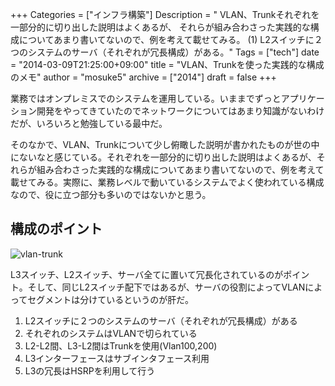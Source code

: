 +++
Categories = ["インフラ構築"]
Description = " VLAN、Trunkそれぞれを一部分的に切り出した説明はよくあるが、 それらが組み合わさった実践的な構成についてあまり書いてないので、例を考えて載せてみる。    (1) L2スイッチに２つのシステムのサーバ（それぞれが冗長構成）がある。"
Tags = ["tech"]
date = "2014-03-09T21:25:00+09:00"
title = "VLAN、Trunkを使った実践的な構成のメモ"
author = "mosuke5"
archive = ["2014"]
draft = false
+++

業務ではオンプレミスでのシステムを運用している。いままでずっとアプリケーション開発をやってきていたのでネットワークについてはあまり知識がないわけだが、いろいろと勉強している最中だ。

そのなかで、VLAN、Trunkについて少し俯瞰した説明が書かれたものが世の中にないなと感じている。それぞれを一部分的に切り出した説明はよくあるが、それらが組み合わさった実践的な構成についてあまり書いてないので、例を考えて載せてみる。実際に、業務レベルで動いているシステムでよく使われている構成なので、役に立つ部分も多いのではないかと思う。
<!--more-->

## 構成のポイント
![vlan-trunk](/image/vlan_trunk.jpg)

L3スイッチ、L2スイッチ、サーバ全てに置いて冗長化されているのがポイント。そして、同じL2スイッチ配下ではあるが、サーバの役割によってVLANによってセグメントは分けているというのが肝だ。

1. L2スイッチに２つのシステムのサーバ（それぞれが冗長構成）がある
1. それぞれのシステムはVLANで切られている
1. L2-L2間、L3-L2間はTrunkを使用(Vlan100,200)
1. L3インターフェースはサブインタフェース利用
1. L3の冗長はHSRPを利用して行う
